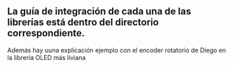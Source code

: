 ## La guía de integración de cada una de las librerías está dentro del directorio correspondiente.

Además hay uuna explicación ejemplo con el encoder rotatorio de Diego en la librería OLED más liviana
